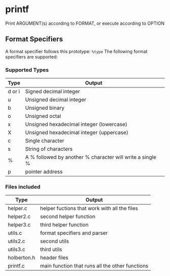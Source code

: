 # printf
Print ARGUMENT(s) according to FORMAT, or execute according to OPTION

## Format Specifiers

A format specifier follows this prototype: `%type`
The following format specifiers are supported:


### Supported Types

| Type   | Output |
|--------|--------|
| d or i | Signed decimal integer |
| u      | Unsigned decimal integer	|
| b      | Unsigned binary |
| o      | Unsigned octal |
| x      | Unsigned hexadecimal integer (lowercase) |
| X      | Unsigned hexadecimal integer (uppercase) |
| c      | Single character |
| s      | String of characters |
| %      | A % followed by another % character will write a single % |
| p      | pointer address |

### Files included

| Type   | Output |
|--------|--------|
| helper.c | helper fuctions that work with all the files |
| helper2.c | second helper function	|
| helper3.c | third helper function	|
| utils.c | format specifiers and parser |
| utils2.c | second utils |
| utils3.c | third utils |
| holberton.h | header files |
| printf.c | main function that runs all the other functions |

